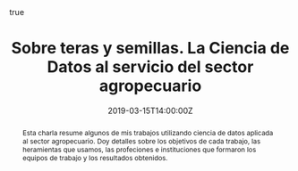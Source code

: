 ---
abstract: Esta charla resume algunos de mis trabajos utilizando ciencia de datos aplicada al sector agropecuario.  Doy detalles sobre los objetivos de cada trabajo, las heramientas que usamos, las profeciones e instituciones que formaron los equipos de trabajo y los resultados obtenidos. 
all_day: false
authors: []
date: "2019-03-15T14:00:00Z"
event: Women in Data Science Conference 2019 Buenos Aires
event_url: http://wids.fi.uba.ar/
featured: false
links:
- icon: twitter
  icon_pack: fab
  name: Follow
  url: https://twitter.com/yabellini 
location: Facultad de Ingeniería, Buenos Aires, Argentina
math: true
publishDate: "2019-15-03T14:00:00Z"
slides: 
summary: Esta charla resume algunos de mis trabajos utilizando ciencia de datos aplicada al sector agropecuario. (WiDS 2019).
tags: []
title: Sobre teras y semillas. La Ciencia de Datos al servicio del sector agropecuario
url_code: ""
url_pdf: "Bellini_WIDS2019.pdf"
url_slides: ""
url_video: ""
---